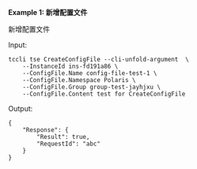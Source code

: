 **Example 1: 新增配置文件**

新增配置文件

Input: 

```
tccli tse CreateConfigFile --cli-unfold-argument  \
    --InstanceId ins-fd191a86 \
    --ConfigFile.Name config-file-test-1 \
    --ConfigFile.Namespace Polaris \
    --ConfigFile.Group group-test-jayhjxu \
    --ConfigFile.Content test for CreateConfigFile
```

Output: 
```
{
    "Response": {
        "Result": true,
        "RequestId": "abc"
    }
}
```

